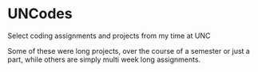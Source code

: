 # UNCodes
Select coding assignments and projects from my time at UNC

Some of these were long projects, over the course of a semester or just a part, while others are simply multi week long assignments.
